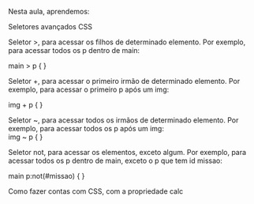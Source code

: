 Nesta aula, aprendemos:

Seletores avançados CSS

Seletor >, para acessar os filhos de determinado elemento. Por exemplo, para acessar todos os p dentro de main:

main > p {
}

Seletor +, para acessar o primeiro irmão de determinado elemento. Por exemplo, para acessar o primeiro p após um img:

img + p {
}

Seletor ~, para acessar todos os irmãos de determinado elemento. Por exemplo, para acessar todos os p após um img:<br>
img ~ p {
}

Seletor not, para acessar os elementos, exceto algum. Por exemplo, para acessar todos os p dentro de main, exceto o p que tem id missao:

main p:not(#missao) {
}

Como fazer contas com CSS, com a propriedade calc